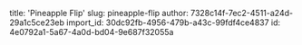 title: 'Pineapple Flip'
slug: pineapple-flip
author: 7328c14f-7ec2-4511-a24d-29a1c5ce23eb
import_id: 30dc92fb-4956-479b-a43c-99fdf4ce4837
id: 4e0792a1-5a67-4a0d-bd04-9e687f32055a
